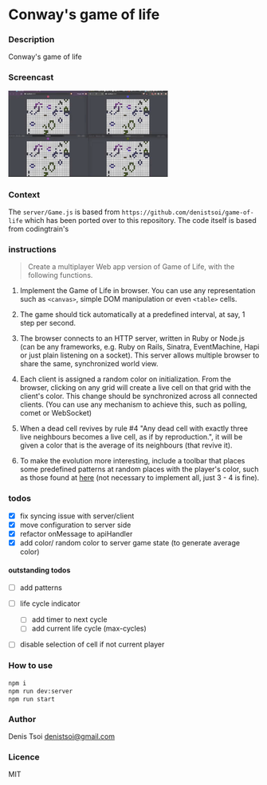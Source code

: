 # Conway's game of life

### Description

Conway's game of life

### Screencast

![demo.gif](./demo-0.3.0.gif)

### Context

The `server/Game.js` is based from `https://github.com/denistsoi/game-of-life` which has been ported over to this repository. The code itself is based from codingtrain's 


### instructions

> Create a multiplayer Web app version of Game of Life, with the following functions. 

1. Implement the Game of Life in browser. You can use any representation such as `<canvas>`, simple DOM manipulation or even `<table>` cells. 

2. The game should tick automatically at a predefined interval, at say, 1 step per second.

3. The browser connects to an HTTP server, written in Ruby or Node.js (can be any frameworks, e.g. Ruby on Rails, Sinatra, EventMachine, Hapi or just plain listening on a socket). This server allows multiple browser to share the same, synchronized world view.

4. Each client is assigned a random color on initialization. From the browser, clicking on any grid will create a live cell on that grid with the client's color. This change should be synchronized across all connected clients. (You can use any mechanism to achieve this, such as polling, comet or WebSocket)

5. When a dead cell revives by rule #4 "Any dead cell with exactly three live neighbours becomes a live cell, as if by reproduction.", it will be given a color that is the average of its neighbours (that revive it).

6. To make the evolution more interesting, include a toolbar that places some predefined patterns at random places with the player's color, such as those found at [here](https://en.wikipedia.org/wiki/Conway's_Game_of_Life#Examples_of_patterns) (not necessary to implement all, just 3 - 4 is fine).


### todos
- [x] fix syncing issue with server/client
- [x] move configuration to server side
- [x] refactor onMessage to apiHandler
- [x] add color/ random color to server game state (to generate average color)  

#### outstanding todos
- [ ] add patterns  

- [ ] life cycle indicator
  - [ ] add timer to next cycle
  - [ ] add current life cycle (max-cycles)
- [ ] disable selection of cell if not current player


### How to use

```
npm i
npm run dev:server
npm run start
```

### Author
Denis Tsoi <denistsoi@gmail.com>

### Licence
MIT
